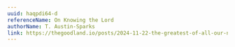 ```yaml
---
uuid: haqpdi64-d
referenceName: On Knowing the Lord
authorName: T. Austin-Sparks
link: https://thegoodland.io/posts/2024-11-22-the-greatest-of-all-our-needs-to-know-him
---
```

